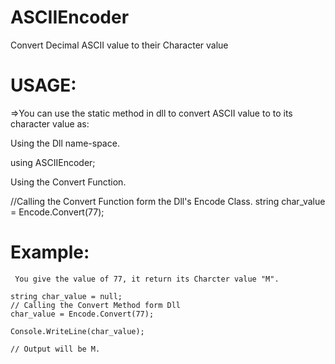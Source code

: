 # ASCIIEncoder
 Convert Decimal ASCII value to their Character value
 
 # USAGE:
   =>You can use the static method in dll to convert ASCII value to to its character value as:
   
   Using the Dll name-space.
  
   using ASCIIEncoder;
   
   Using the Convert Function.
   
   //Calling the Convert Function form the Dll's Encode Class.
   string char_value = Encode.Convert(77);
   
   # Example:
     You give the value of 77, it return its Charcter value "M".
     
    string char_value = null;
    // Calling the Convert Method form Dll
    char_value = Encode.Convert(77);
    
    Console.WriteLine(char_value);
    
    // Output will be M.
    
